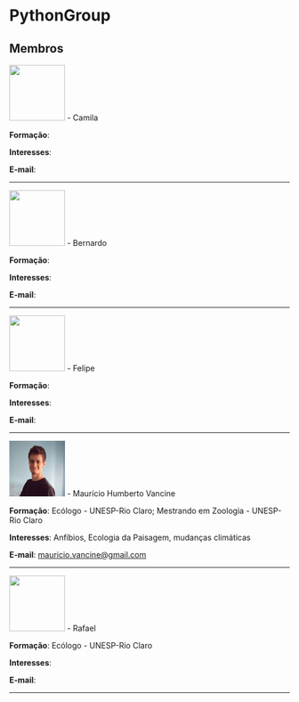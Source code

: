# PythonGroup

## Membros 
<img src="" width="100" height="100">
- Camila  

  **Formação**: 
  
  **Interesses**: 
  
  **E-mail**: 

---

<img src="" width="100" height="100">
- Bernardo

  **Formação**: 
  
  **Interesses**: 
  
  **E-mail**: 
  
---

<img src="" width="100" height="100">
- Felipe  

  **Formação**: 
  
  **Interesses**: 
  
  **E-mail**: 

---
  
  <img src="https://github.com/LEEClab/SDMGroup/blob/master/members/mau.jpg" width="100" height="100">
- Maurício Humberto Vancine    

  **Formação**: Ecólogo - UNESP-Rio Claro; Mestrando em Zoologia - UNESP-Rio Claro
  
  **Interesses**: Anfíbios, Ecologia da Paisagem, mudanças climáticas
  
  **E-mail**: mauricio.vancine@gmail.com
  
  ---
  
  <img src="" width="100" height="100">
- Rafael  

  **Formação**: Ecólogo - UNESP-Rio Claro
  
  **Interesses**: 
  
  **E-mail**: 

---
